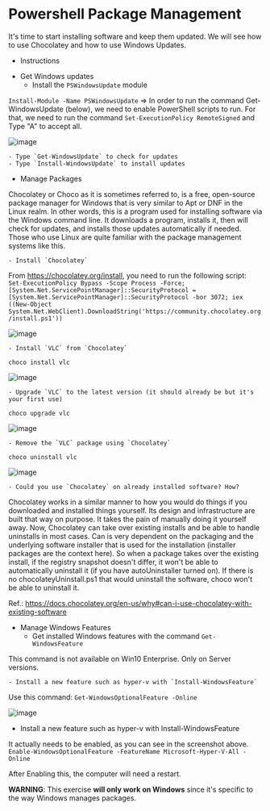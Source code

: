# Powershell Package Management

It's time to start installing software and keep them updated. We will see how to use Chocolatey and how to use Windows Updates.

* Instructions

- Get Windows updates
    - Install the `PSWindowsUpdate` module

`Install-Module -Name PSWindowsUpdate`
=> In order to run the command Get-WindowsUpdate (below), we need to enable PowerShell scripts to run. For that, we need to run the command `Set-ExecutionPolicy RemoteSigned` and Type "A" to accept all. 

![image](https://github.com/gustavoalito/BeCode/assets/133368766/030d6b17-8979-4c73-be6c-4f49075d40c8)

    - Type `Get-WindowsUpdate` to check for updates
    - Type `Install-WindowsUpdate` to install updates

- Manage Packages

Chocolatey or Choco as it is sometimes referred to, is a free, open-source package manager for Windows that is very similar to Apt or DNF in the Linux realm. In other words, this is a program used for installing software via the Windows command line. It downloads a program, installs it, then will check for updates, and installs those updates automatically if needed. Those who use Linux are quite familiar with the package management systems like this.

    - Install `Chocolatey`

From https://chocolatey.org/install, you need to run the following script: `Set-ExecutionPolicy Bypass -Scope Process -Force; [System.Net.ServicePointManager]::SecurityProtocol = [System.Net.ServicePointManager]::SecurityProtocol -bor 3072; iex ((New-Object System.Net.WebClient).DownloadString('https://community.chocolatey.org/install.ps1'))`

![image](https://github.com/gustavoalito/BeCode/assets/133368766/44b0eec5-bc02-4d8a-83db-c2cb1fca0219)

    - Install `VLC` from `Chocolatey`
`choco install vlc`

![image](https://github.com/gustavoalito/BeCode/assets/133368766/c8f5e4a2-e63c-4563-b609-b6a32a2a0da7)

    - Upgrade `VLC` to the latest version (it should already be but it's your first use)

`choco upgrade vlc`

![image](https://github.com/gustavoalito/BeCode/assets/133368766/0bddacbc-4b07-4fc2-a12a-b5c346a2bf26)

    - Remove the `VLC` package using `Chocolatey`

`choco uninstall vlc`

![image](https://github.com/gustavoalito/BeCode/assets/133368766/301fd65d-8d86-41c9-a78b-9e8474644703)

    - Could you use `Chocolatey` on already installed software? How?
Chocolatey works in a similar manner to how you would do things if you downloaded and installed things yourself. Its design and infrastructure are built that way on purpose. It takes the pain of manually doing it yourself away.
Now, Chocolatey can take over existing installs and be able to handle uninstalls in most cases. Can is very dependent on the packaging and the underlying software installer that is used for the installation (installer packages are the context here).
So when a package takes over the existing install, if the registry snapshot doesn't differ, it won't be able to automatically uninstall it (if you have autoUninstaller turned on). If there is no chocolateyUninstall.ps1 that would uninstall the software, choco won't be able to uninstall it.

Ref.: https://docs.chocolatey.org/en-us/why#can-i-use-chocolatey-with-existing-software

- Manage Windows Features
    - Get installed Windows features with the command `Get-WindowsFeature`

This command is not available on Win10 Enterprise. Only on Server versions.

    - Install a new feature such as hyper-v with `Install-WindowsFeature`

Use this command: `Get-WindowsOptionalFeature -Online`

![image](https://github.com/gustavoalito/BeCode/assets/133368766/20552443-13e9-44f9-aea5-ea3c7bf7cc12)

  - Install a new feature such as hyper-v with Install-WindowsFeature

 It actually needs to be enabled, as you can see in the screenshot above.
`Enable-WindowsOptionalFeature -FeatureName Microsoft-Hyper-V-All -Online`

After Enabling this, the computer will need a restart.
       
**WARNING**: This exercise **will only work on Windows** since it's specific to the way Windows manages packages.
